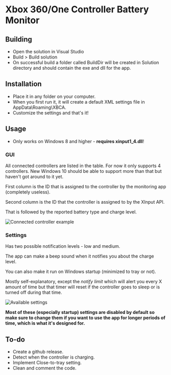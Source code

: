 # Xbox 360/One Controller Battery Monitor

## Building

* Open the solution in Visual Studio
* Build > Build solution
* On successful build a folder called BuildDir will be created in Solution directory and should contain the exe and dll for the app.

## Installation

* Place it in any folder on your computer.
* When you first run it, it will create a default XML settings file in AppData\Roaming\XBCA.
* Customize the settings and that's it!

## Usage

* Only works on Windows 8 and higher - **requires xinput1_4.dll**!

### GUI

All connected controllers are listed in the table. For now it only supports 4 controllers. New Windows 10 should be able to support more than that but haven't got around to it yet.

First column is the ID that is assigned to the controller by the monitoring app (completely useless).

Second column is the ID that the controller is assigned to by the XInput API.

That is followed by the reported battery type and charge level.

![Connected controller example](https://github.com/matt-345/xbox-controller-battery-monitor/blob/master/images/connected_controller.png)

### Settings

Has two possible notification levels - low and medium.

The app can make a beep sound when it notifies you about the charge level.

You can also make it run on Windows startup (minimized to tray or not).

Mostly self-explanatory, except the *notify limit* which will alert you every X amount of time but that timer will reset if the controller goes to sleep or is turned off during that time.

![Available settings](https://github.com/matt-345/xbox-controller-battery-monitor/blob/master/images/settings.png)


**Most of these (especially startup) settings are disabled by default so make sure to change them if you want to use the app for longer periods of time, which is what it's designed for.**

## To-do

* Create a github release.
* Detect when the controller is charging.
* Implement Close-to-tray setting.
* Clean and comment the code.
